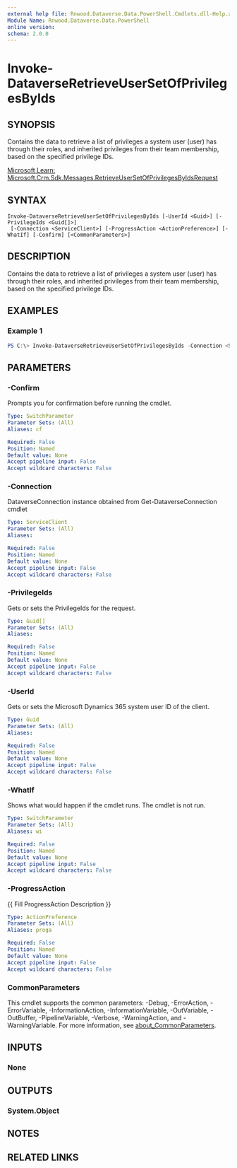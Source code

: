 ```yaml
---
external help file: Rnwood.Dataverse.Data.PowerShell.Cmdlets.dll-Help.xml
Module Name: Rnwood.Dataverse.Data.PowerShell
online version:
schema: 2.0.0
---
```


# Invoke-DataverseRetrieveUserSetOfPrivilegesByIds

## SYNOPSIS
Contains the data to retrieve a list of privileges a system user (user) has through their roles, and inherited privileges from their team membership, based on the specified privilege IDs.

[Microsoft Learn: Microsoft.Crm.Sdk.Messages.RetrieveUserSetOfPrivilegesByIdsRequest](https://learn.microsoft.com/dotnet/api/Microsoft.Crm.Sdk.Messages.RetrieveUserSetOfPrivilegesByIdsRequest)

## SYNTAX

```
Invoke-DataverseRetrieveUserSetOfPrivilegesByIds [-UserId <Guid>] [-PrivilegeIds <Guid[]>]
 [-Connection <ServiceClient>] [-ProgressAction <ActionPreference>] [-WhatIf] [-Confirm] [<CommonParameters>]
```

## DESCRIPTION
Contains the data to retrieve a list of privileges a system user (user) has through their roles, and inherited privileges from their team membership, based on the specified privilege IDs.

## EXAMPLES

### Example 1
```powershell
PS C:\> Invoke-DataverseRetrieveUserSetOfPrivilegesByIds -Connection <ServiceClient> -UserId <Guid> -PrivilegeIds <Guid>
```

## PARAMETERS

### -Confirm
Prompts you for confirmation before running the cmdlet.

```yaml
Type: SwitchParameter
Parameter Sets: (All)
Aliases: cf

Required: False
Position: Named
Default value: None
Accept pipeline input: False
Accept wildcard characters: False
```

### -Connection
DataverseConnection instance obtained from Get-DataverseConnection cmdlet

```yaml
Type: ServiceClient
Parameter Sets: (All)
Aliases:

Required: False
Position: Named
Default value: None
Accept pipeline input: False
Accept wildcard characters: False
```

### -PrivilegeIds
Gets or sets the PrivilegeIds for the request.

```yaml
Type: Guid[]
Parameter Sets: (All)
Aliases:

Required: False
Position: Named
Default value: None
Accept pipeline input: False
Accept wildcard characters: False
```

### -UserId
Gets or sets the Microsoft Dynamics 365 system user ID of the client.

```yaml
Type: Guid
Parameter Sets: (All)
Aliases:

Required: False
Position: Named
Default value: None
Accept pipeline input: False
Accept wildcard characters: False
```

### -WhatIf
Shows what would happen if the cmdlet runs. The cmdlet is not run.

```yaml
Type: SwitchParameter
Parameter Sets: (All)
Aliases: wi

Required: False
Position: Named
Default value: None
Accept pipeline input: False
Accept wildcard characters: False
```

### -ProgressAction
{{ Fill ProgressAction Description }}

```yaml
Type: ActionPreference
Parameter Sets: (All)
Aliases: proga

Required: False
Position: Named
Default value: None
Accept pipeline input: False
Accept wildcard characters: False
```

### CommonParameters
This cmdlet supports the common parameters: -Debug, -ErrorAction, -ErrorVariable, -InformationAction, -InformationVariable, -OutVariable, -OutBuffer, -PipelineVariable, -Verbose, -WarningAction, and -WarningVariable. For more information, see [about_CommonParameters](http://go.microsoft.com/fwlink/?LinkID=113216).

## INPUTS

### None
## OUTPUTS

### System.Object
## NOTES

## RELATED LINKS
